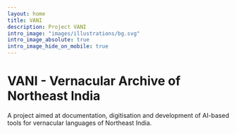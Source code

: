 ```yaml
---
layout: home
title: VANI
description: Project VANI
intro_image: "images/illustrations/bg.svg"
intro_image_absolute: true
intro_image_hide_on_mobile: true
---
```


# VANI - Vernacular Archive of Northeast India

A project aimed at documentation, digitisation and development of AI-based tools for vernacular languages of Northeast India.

